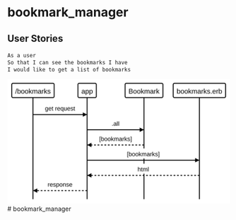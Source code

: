 # bookmark_manager

## User Stories

```
As a user
So that I can see the bookmarks I have
I would like to get a list of bookmarks
```

![user-story-list-bookmarks](media/user-story-list-bookmarks.svg)# bookmark_manager
